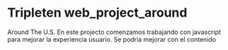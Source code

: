 # Tripleten web_project_around

Around The U.S.
En este projecto comenzamos trabajando con javascript para mejorar la experiencia usuario.
Se podria mejorar con el contenido
